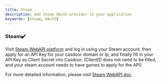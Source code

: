 ```yaml
---
title: Steam
description: Add Steam OAuth provider to your application
keywords: [Steam, OAuth]
---
```


### Steam:heavy_check_mark:

Visit [Steam WebAPI platform](https://steamcommunity.com/dev/revokekey) and log in using your Steam account, then apply for an API Key for your casdoor domain or ip, and finally fill in your API Key as Client Secret into Casdoor. (ClientID does not need to be filled, and your steam  account needs to have games to apply for the API)

For more detailed information, please visit [Steam WebAPI doc](https://steamcommunity.com/dev).